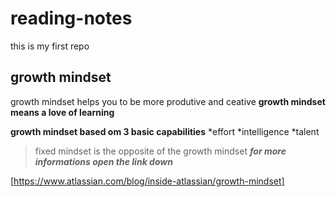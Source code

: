 # reading-notes
this is my first repo
## growth mindset 
growth mindset helps you to be more produtive and ceative
**growth mindset means a love of learning**

**growth mindset based om 3 basic capabilities**
*effort
*intelligence
*talent

> fixed mindset
> is the opposite of the growth mindset
***for more informations open the link down***

[https://www.atlassian.com/blog/inside-atlassian/growth-mindset]
